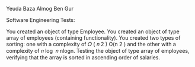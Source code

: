 Yeuda Baza
Almog Ben Gur

Software Engineering Tests:

You created an object of type Employee.
You created an object of type array of employees (containing functionality).
You created two types of sorting: one with a complexity of 
𝑂
(
𝑛
2
)
O(n 
2
 ) and the other with a complexity of 
𝑛
log
⁡
𝑛
nlogn.
Testing the object of type array of employees, verifying that the array is sorted in ascending order of salaries.






